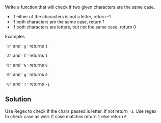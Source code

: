 Write a function that will check if two given characters are the same case.

* If either of the characters is not a letter, return -1
* If both characters are the same case, return 1
* If both characters are letters, but not the same case, return 0

Examples

`'a'` and `'g'` returns `1`

`'A'` and `'C'` returns `1`

`'b'` and `'G'` returns `0`

`'B'` and `'g'` returns `0`

`'0'` and `'?'` returns `-1`

## Solution
Use Regex to check if the chars passed is letter. if not return `-1`. Use regex to check case as well. If case matches return `1` else return `0`
